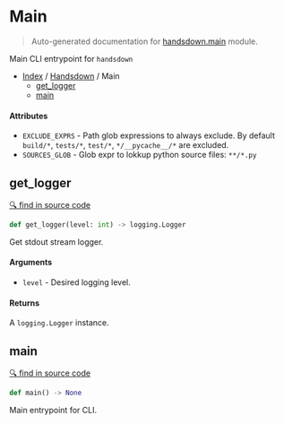 # Main

> Auto-generated documentation for [handsdown.main](https://github.com/vemel/handsdown/blob/master/handsdown/main.py) module.

Main CLI entrypoint for `handsdown`

- [Index](../README.md#modules) / [Handsdown](index.md#handsdown) / Main
  - [get_logger](#get_logger)
  - [main](#main)

#### Attributes

- `EXCLUDE_EXPRS` - Path glob expressions to always exclude.
    By default `build/*`, `tests/*`, `test/*`, `*/__pycache__/*` are excluded.
- `SOURCES_GLOB` - Glob expr to lokkup python source files: `**/*.py`

## get_logger

[🔍 find in source code](https://github.com/vemel/handsdown/blob/master/handsdown/main.py#L23)

```python
def get_logger(level: int) -> logging.Logger
```

Get stdout stream logger.

#### Arguments

- `level` - Desired logging level.

#### Returns

A `logging.Logger` instance.

## main

[🔍 find in source code](https://github.com/vemel/handsdown/blob/master/handsdown/main.py#L48)

```python
def main() -> None
```

Main entrypoint for CLI.
